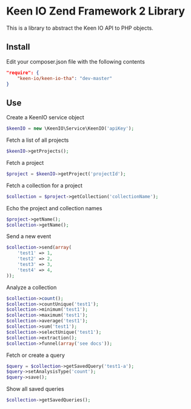 Keen IO Zend Framework 2 Library
================================
This is a library to abstract the Keen IO API to PHP objects.  

Install
-------
Edit your composer.json file with the following contents
```json
"require": {
    "keen-io/keen-io-tha": "dev-master"
}
```

Use
---

Create a KeenIO service object
```php
$keenIO = new \KeenIO\Service\KeenIO('apiKey');
```

Fetch a list of all projects 
```php
$keenIO->getProjects();
```

Fetch a project
```php
$project = $keenIO->getProject('projectId');
```

Fetch a collection for a project
```php
$collection = $project->getCollection('collectionName');
```

Echo the project and collection names
```php
$project->getName();
$collection->getName();
```

Send a new event
```php
$collection->send(array(
    'test1' => 1,
    'test2' => 2,
    'test3' => 3,
    'test4' => 4,
));
```

Analyze a collection
```php
$collection->count();
$collection->countUnique('test1');
$collection->minimum('test1');
$collection->maximum('test1');
$collection->average('test1');
$collection->sum('test1');
$collection->selectUnique('test1');
$collection->extraction();
$collection->funnel(array('see docs'));
```

Fetch or create a query
```php
$query = $collection->getSavedQuery('test1-a');
$query->setAnalysisType('count');
$query->save();
```

Show all saved queries
```php
$collection->getSavedQueries();
```
